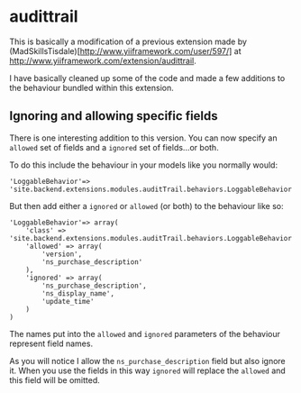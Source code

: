 audittrail
==========

This is basically a modification of a previous extension made by (MadSkillsTisdale)[http://www.yiiframework.com/user/597/] at http://www.yiiframework.com/extension/audittrail.

I have basically cleaned up some of the code and made a few additions to the behaviour bundled within this extension.

## Ignoring and allowing specific fields

There is one interesting addition to this version. You can now specify an `allowed` set of fields and a `ignored` set of fields...or both.

To do this include the behaviour in your models like you normally would:

    'LoggableBehavior'=> 'site.backend.extensions.modules.auditTrail.behaviors.LoggableBehavior'

But then add either a `ignored` or `allowed` (or both) to the behaviour like so:

	'LoggableBehavior'=> array(
		'class' => 'site.backend.extensions.modules.auditTrail.behaviors.LoggableBehavior',
  		'allowed' => array(
  			'version',
  			'ns_purchase_description'
  		),
  		'ignored' => array(
  			'ns_purchase_description',
  			'ns_display_name',
  			'update_time'
  		)
	)

The names put into the `allowed` and `ignored` parameters of the behaviour represent field names.

As you will notice I allow the `ns_purchase_description` field but also ignore it. When you use the fields in this way `ignored` will replace the `allowed` and this field will be omitted.